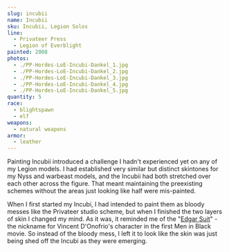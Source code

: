 ```yaml
---
slug: incubii
name: Incubii
sku: Incubii, Legion Solos
line:
  - Privateer Press
  - Legion of Everblight
painted: 2008
photos:
  - ./PP-Hordes-LoE-Incubi-Dankel_1.jpg
  - ./PP-Hordes-LoE-Incubi-Dankel_2.jpg
  - ./PP-Hordes-LoE-Incubi-Dankel_3.jpg
  - ./PP-Hordes-LoE-Incubi-Dankel_4.jpg
  - ./PP-Hordes-LoE-Incubi-Dankel_5.jpg
quantity: 5
race:
  - blightspawn
  - elf
weapons:
  - natural weapons
armor:
  - leather
---
```


Painting Incubii introduced a challenge I hadn't experienced yet on any of my Legion models. I had established very similar but distinct skintones for my Nyss and warbeast models, and the Incubii had both stretched over each other across the figure. That meant maintaining the preexisting schemes without the areas just looking like half were mis-painted.

When I first started my Incubi, I had intended to paint them as bloody messes like the Privateer studio scheme, but when I finished the two layers of skin I changed my mind. As it was, it reminded me of the "[Edgar Suit](http://www.youtube.com/watch?v=ELDSYX6_uZU&feature=related)" - the nickname for Vincent D'Onofrio's character in the first Men in Black movie. So instead of the bloody mess, I left it to look like the skin was just being shed off the Incubi as they were emerging.
